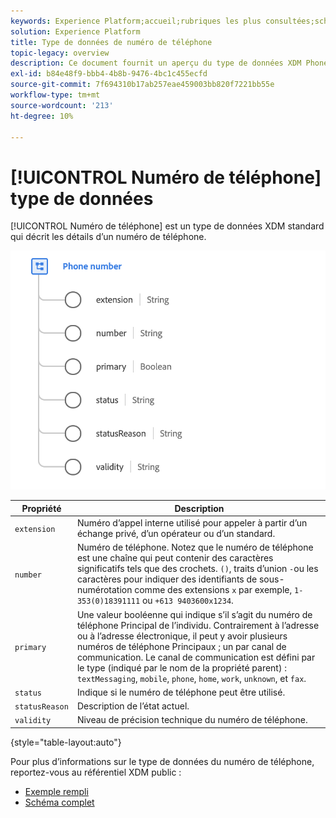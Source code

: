 ```yaml
---
keywords: Experience Platform;accueil;rubriques les plus consultées;schéma;schéma;XDM;champs;schémas;schémas;numéroTéléphone;xdm:numéroDeTéléphone;typeDeDonnées;type de données;type de données;
solution: Experience Platform
title: Type de données de numéro de téléphone
topic-legacy: overview
description: Ce document fournit un aperçu du type de données XDM Phone Number.
exl-id: b84e48f9-bbb4-4b8b-9476-4bc1c455ecfd
source-git-commit: 7f694310b17ab257eae459003bb820f7221bb55e
workflow-type: tm+mt
source-wordcount: '213'
ht-degree: 10%

---
```


# [!UICONTROL Numéro de téléphone] type de données

[!UICONTROL Numéro de téléphone] est un type de données XDM standard qui décrit les détails d’un numéro de téléphone.

<img src="../images/data-types/phone-number.png" width="600" /><br />

| Propriété | Description |
| --- | --- |
| `extension` | Numéro d’appel interne utilisé pour appeler à partir d’un échange privé, d’un opérateur ou d’un standard. |
| `number` | Numéro de téléphone. Notez que le numéro de téléphone est une chaîne qui peut contenir des caractères significatifs tels que des crochets. `()`, traits d’union `-`ou les caractères pour indiquer des identifiants de sous-numérotation comme des extensions `x` par exemple, `1-353(0)18391111` ou `+613 9403600x1234`. |
| `primary` | Une valeur booléenne qui indique s’il s’agit du numéro de téléphone Principal de l’individu. Contrairement à l’adresse ou à l’adresse électronique, il peut y avoir plusieurs numéros de téléphone Principaux ; un par canal de communication. Le canal de communication est défini par le type (indiqué par le nom de la propriété parent) : `textMessaging`, `mobile`, `phone`, `home`, `work`, `unknown`, et `fax`. |
| `status` | Indique si le numéro de téléphone peut être utilisé. |
| `statusReason` | Description de l’état actuel. |
| `validity` | Niveau de précision technique du numéro de téléphone. |

{style=&quot;table-layout:auto&quot;}

Pour plus d’informations sur le type de données du numéro de téléphone, reportez-vous au référentiel XDM public :

* [Exemple rempli](https://github.com/adobe/xdm/blob/master/components/datatypes/demographic/phonenumber.example.1.json)
* [Schéma complet](https://github.com/adobe/xdm/blob/master/components/datatypes/demographic/phonenumber.schema.json)
